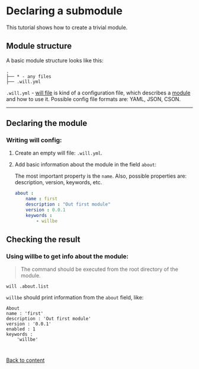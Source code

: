 # Declaring a submodule
This tutorial shows how to create a trivial module.

## Module structure

A basic module structure looks like this:
```
.
├── * - any files
├── .will.yml
```
`.will.yml` - [will file](../Will-files.md) is kind of a configuration file, which describes a [module](../Module.md) and how to use it.
Possible config file formats are: YAML, JSON, CSON.

___

## Declaring the module

### Writing will config:

1.  Create an empty will file: `.will.yml`.
2.  Add basic information about the module in the field `about`:

    The most important property is the `name`. Also, possible properties are: description, version, keywords, etc.
    ``` yaml
    about :
        name : first
        description : "Out first module"
        version : 0.0.1
        keywords :
            - willbe
    ```
## Checking the result

### Using willbe to get info about the module:

> The command should be executed from the root directory of the module.

```
will .about.list
```
`willbe` should print information from the `about` field, like:
```
About
name : 'first'
description : 'Out first module'
version : '0.0.1'
enabled : 1
keywords :
    'willbe'
```

#
[Back to content](../README.md)
